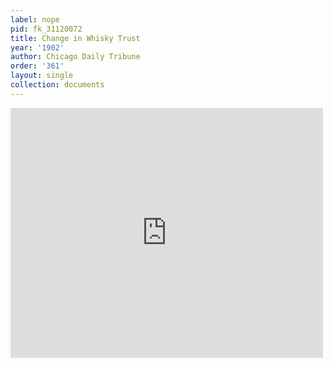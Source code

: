 ```yaml
---
label: nope
pid: fk_31120072
title: Change in Whisky Trust
year: '1902'
author: Chicago Daily Tribune
order: '361'
layout: single
collection: documents
---
```

<iframe src="https://northwestern.app.box.com/embed/s/e61xtra49mf19wpn1r4wu4yiaajy0v6g?sortColumn=date&view=list" width="500" height="400" frameborder="0" allowfullscreen webkitallowfullscreen msallowfullscreen></iframe>

